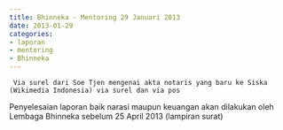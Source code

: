 ```yaml
---
title: Bhinneka - Mentoring 29 Januari 2013 
date: 2013-01-29
categories:
- laporan
- mentoring
- Bhinneka
---
```


     Via surel dari Soe Tjen mengenai akta notaris yang baru ke Siska (Wikimedia Indonesia) via surel dan via pos

Penyelesaian laporan baik narasi maupun keuangan akan dilakukan oleh Lembaga Bhinneka sebelum 25 April 2013 (lampiran surat) 
